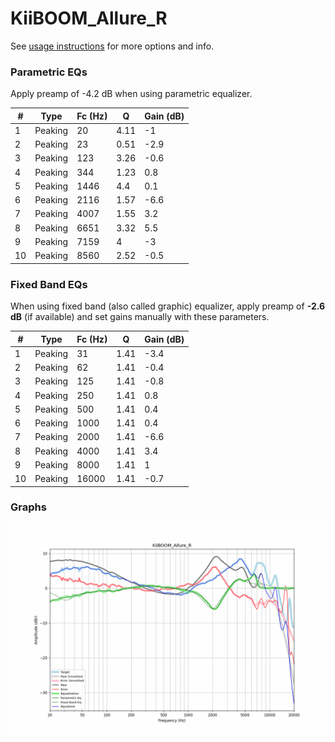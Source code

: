 # KiiBOOM_Allure_R
See [usage instructions](https://github.com/jaakkopasanen/AutoEq#usage) for more options and info.

### Parametric EQs
Apply preamp of -4.2 dB when using parametric equalizer.

|   # | Type    |   Fc (Hz) |    Q |   Gain (dB) |
|-----|---------|-----------|------|-------------|
|   1 | Peaking |        20 | 4.11 |        -1   |
|   2 | Peaking |        23 | 0.51 |        -2.9 |
|   3 | Peaking |       123 | 3.26 |        -0.6 |
|   4 | Peaking |       344 | 1.23 |         0.8 |
|   5 | Peaking |      1446 | 4.4  |         0.1 |
|   6 | Peaking |      2116 | 1.57 |        -6.6 |
|   7 | Peaking |      4007 | 1.55 |         3.2 |
|   8 | Peaking |      6651 | 3.32 |         5.5 |
|   9 | Peaking |      7159 | 4    |        -3   |
|  10 | Peaking |      8560 | 2.52 |        -0.5 |

### Fixed Band EQs
When using fixed band (also called graphic) equalizer, apply preamp of **-2.6 dB** (if available) and set gains manually with these parameters.

|   # | Type    |   Fc (Hz) |    Q |   Gain (dB) |
|-----|---------|-----------|------|-------------|
|   1 | Peaking |        31 | 1.41 |        -3.4 |
|   2 | Peaking |        62 | 1.41 |        -0.4 |
|   3 | Peaking |       125 | 1.41 |        -0.8 |
|   4 | Peaking |       250 | 1.41 |         0.8 |
|   5 | Peaking |       500 | 1.41 |         0.4 |
|   6 | Peaking |      1000 | 1.41 |         0.4 |
|   7 | Peaking |      2000 | 1.41 |        -6.6 |
|   8 | Peaking |      4000 | 1.41 |         3.4 |
|   9 | Peaking |      8000 | 1.41 |         1   |
|  10 | Peaking |     16000 | 1.41 |        -0.7 |

### Graphs
![](./KiiBOOM_Allure_R.png)
